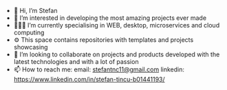 - 👋 Hi, I’m Stefan
- 👀 I’m interested in developing the most amazing projects ever made
- 👨🏼‍💻 I’m currently specialising in WEB, desktop, microservices and cloud computing
- ⚙️  This space contains repositories with templates and projects showcasing 
- 💞️ I’m looking to collaborate on projects and products developed with the latest technologies and with a lot of passion
- 📫 How to reach me:
  email: stefantnc11@gmail.com
  linkedin: https://www.linkedin.com/in/stefan-tincu-b01441193/

<!---
sinclair11/sinclair11 is a ✨ special ✨ repository because its `README.md` (this file) appears on your GitHub profile.
You can click the Preview link to take a look at your changes.
--->
